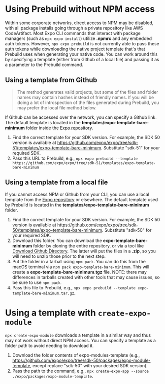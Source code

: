 # Using Prebuild without NPM access
Within some corporate networks, direct access to NPM may be disabled, with all package installs going through a private repository like AWS CodeArtifact. Most Expo CLI commands that interact with package managers (such as `npx expo install`) utilize **.npmrc** and any embedded auth tokens. However, `npx expo prebuild` is not currently able to pass these auth tokens while downloading the native project template that's that Prebuild uses when generating your native code. You can work around this by specifying a template (either from Github of a local file) and passing it as a parameter to the Prebuild command.

## Using a template from Github

> The method generates valid projects, but some of the files and folder names may contain hashes instead of friendly names. If you will be doing a lot of introspection of the files generated during Prebuild, you may prefer the local file method below.

If Github can be accessed over the network, you can specify a Github link. The default template is located in the **templates/expo-template-bare-minimum** folder inside the [Expo repository](https://github.com/expo/expo).

1. Find the correct template for your SDK version. For example, the SDK 50 version is available at https://github.com/expo/expo/tree/sdk-51/templates/expo-template-bare-minimum. Substitute "sdk-51" for your required SDK.
2. Pass this URL to Prebuild, e.g., `npx expo prebuild --template https://github.com/expo/expo/tree/sdk-51/templates/expo-template-bare-minimum`

## Using a template from a local file
If you cannot access NPM or Github from your CLI, you can use a local template from the [Expo repository](https://github.com/expo/expo) or elsewhere. The default template used by Prebuild is located in the **templates/expo-template-bare-minimum** folder.

1. Find the correct template for your SDK version. For example, the SDK 50 version is available at https://github.com/expo/expo/tree/sdk-50/templates/expo-template-bare-minimum. Substitute "sdk-50" for your required SDK.
2. Download this folder. You can download the **expo-template-bare-minimum** folder by cloning the entire repository, or via a tool like [Download Github Directory](https://download-directory.github.io/). The latter will put the files in a **.zip**, so you will need to unzip those prior to the next step.
3. Put the folder in a tarball using `npm pack`. You can do this from the macOS terminal via `npm pack expo-template-bare-minimum`. This will create a **expo-template-bare-minimum.tgz** file. NOTE: there may differences in tarballs created with other tools that may cause issues, so be sure to use `npm pack`.
4. Pass this file to Prebuild, e.g., `npx expo prebuild --template expo-template-bare-minimum.tar.gz`.

# Using a template with `create-expo-module`
`npx create-expo-module` downloads a template in a similar way and thus may not work without direct NPM access. You can specify a template as a folder path to avoid needing to download it.

1. Download the folder contents of expo-modules-template (e.g., https://github.com/expo/expo/tree/sdk-50/packages/expo-module-template, except replace "sdk-50" with your desired SDK version).
2. Pass the path to the command, e.g., `npx create-expo-app --source ./expo/packages/expo-module-template`.
